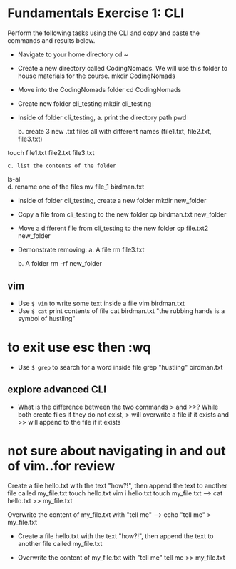 # Fundamentals Exercise 1: CLI

Perform the following tasks using the CLI and copy and paste
the commands and results below.

- Navigate to your home directory
cd ~
- Create a new directory called CodingNomads. We will use this folder
to house materials for the course.
mkdir CodingNomads

- Move into the CodingNomads folder
cd CodingNomads

- Create new folder cli_testing
mkdir cli_testing

- Inside of folder cli_testing,
    a. print the directory path
pwd
    
    b. create 3 new .txt files all with different names (file1.txt,
    file2.txt, file3.txt)
    
touch file1.txt file2.txt file3.txt
 
    c. list the contents of the folder
ls-al   
    d. rename one of the files
mv file_1 birdman.txt   
 
- Inside of folder cli_testing, create a new folder
mkdir new_folder

- Copy a file from cli_testing to the new folder
cp birdman.txt new_folder

- Move a different file from cli_testing to the new folder
cp file.txt2 new_folder

- Demonstrate removing:
    a. A file
rm file3.txt

    b. A folder
rm -rf new_folder


## vim

- Use `$ vim` to write some text inside a file
vim birdman.txt
- Use `$ cat` print contents of file
cat birdman.txt
"the rubbing hands is a symbol of hustling"
# to exit use esc then :wq
- Use `$ grep` to search for a word inside file
grep "hustling" birdman.txt


## explore advanced CLI

- What is the difference between the two commands > and >>?
While both create files if they do not exist, > will overwrite a file if it exists
and >> will append to the file if it exists

# not sure about navigating in and out of vim..for review
Create a file hello.txt with the text "how?!", then append the text to another file called my_file.txt 
touch hello.txt 
vim i
hello.txt 
touch my_file.txt 
--> cat hello.txt >> my_file.txt

Overwrite the content of my_file.txt with "tell me" 
--> echo "tell me" > my_file.txt
- Create a file hello.txt with the text "how?!", then append the text
    to another file called my_file.txt
    
- Overwrite the content of my_file.txt with "tell me"
tell me >> my_file.txt
